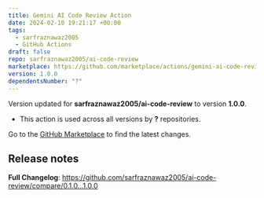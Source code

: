 ```yaml
---
title: Gemini AI Code Review Action
date: 2024-02-10 19:21:17 +00:00
tags:
  - sarfraznawaz2005
  - GitHub Actions
draft: false
repo: sarfraznawaz2005/ai-code-review
marketplace: https://github.com/marketplace/actions/gemini-ai-code-review-action
version: 1.0.0
dependentsNumber: "?"
---
```



Version updated for **sarfraznawaz2005/ai-code-review** to version **1.0.0**.
- This action is used across all versions by **?** repositories.

Go to the [GitHub Marketplace](https://github.com/marketplace/actions/gemini-ai-code-review-action) to find the latest changes.

## Release notes

**Full Changelog**: https://github.com/sarfraznawaz2005/ai-code-review/compare/0.1.0...1.0.0
